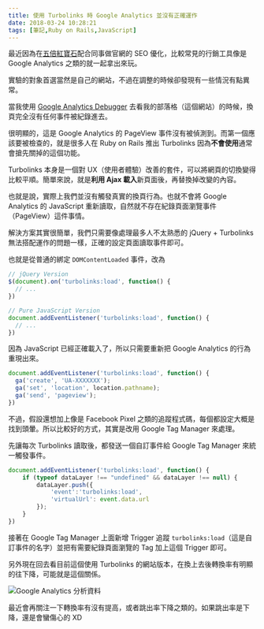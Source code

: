 ```yaml
---
title: 使用 Turbolinks 時 Google Analytics 並沒有正確運作
date: 2018-03-24 10:28:21
tags: [筆記,Ruby on Rails,JavaScript]
---
```


最近因為在[五倍紅寶石](https://5xruby.tw)配合同事做官網的 SEO 優化，比較常見的行銷工具像是 Google Analytics 之類的就一起拿出來玩。

實驗的對象首選當然是自己的網站，不過在調整的時候卻發現有一些情況有點異常。

<!-- more -->

當我使用 [Google Analytics Debugger](https://chrome.google.com/webstore/detail/google-analytics-debugger/jnkmfdileelhofjcijamephohjechhna?hl=zh-TW) 去看我的部落格（這個網站）的時候，換頁完全沒有任何事件被紀錄進去。

很明顯的，這是 Google Analytics 的 PageView 事件沒有被偵測到。而第一個應該要被檢查的，就是很多人在 Ruby on Rails 推出 Turbolinks 因為**不會使用**通常會搶先關掉的這個功能。

Turbolinks 本身是一個對 UX（使用者體驗）改善的套件，可以將網頁的切換變得比較平順。簡單來說，就是**利用 Ajax 載入**新頁面後，再替換掉改變的內容。

也就是說，實際上我們並沒有觸發真實的換頁行為。也就不會將 Google Analytics 的 JavaScript 重新讀取，自然就不存在紀錄頁面瀏覽事件（PageView）這件事情。

解決方案其實很簡單，我們只需要像處理最多人不太熟悉的 jQuery + Turbolinks 無法搭配運作的問題一樣，正確的設定頁面讀取事件即可。

也就是從普通的綁定 `DOMContentLoaded` 事件，改為

```js
// jQuery Version
$(document).on('turbolinks:load', function() {
  // ...
})

// Pure JavaScript Version
document.addEventListener('turbolinks:load', function() {
  // ...
})
```

因為 JavaScript 已經正確載入了，所以只需要重新把 Google Analytics 的行為重現出來。

```js
document.addEventListener('turbolinks:load', function() {
  ga('create', 'UA-XXXXXXX');
  ga('set', 'location', location.pathname);
  ga('send', 'pageview');
})
```

不過，假設還想加上像是 Facebook Pixel 之類的追蹤程式碼，每個都設定大概是找到頭暈。所以比較好的方式，其實是改用 Google Tag Manager 來處理。

先讓每次 Turbolinks 讀取後，都發送一個自訂事件給 Google Tag Manager 來統一觸發事件。

```js
document.addEventListener('turbolinks:load', function() {
    if (typeof dataLayer !== "undefined" && dataLayer !== null) {
        dataLayer.push({
            'event':'turbolinks:load',
            'virtualUrl': event.data.url
        });
    }
})
```

接著在 Google Tag Manager 上面新增 Trigger 追蹤 `turbolinks:load`（這是自訂事件的名字）並把有需要紀錄頁面瀏覽的 Tag 加上這個 Trigger 即可。

另外現在回去看目前這個使用 Turbolinks 的網站版本，在換上去後轉換率有明顯的往下降，可能就是這個關係。

![Google Analytics 分析資料](https://blog.frost.tw/images/google-analytics-not-correct-when-using-turbolinks/ratio.png)

最近會再關注一下轉換率有沒有提高，或者跳出率下降之類的。如果跳出率是下降，還是會蠻傷心的 XD
